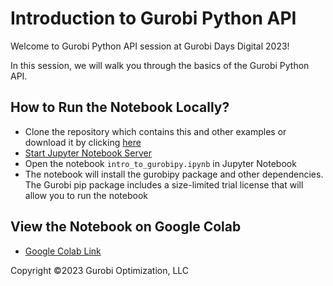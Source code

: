 # Introduction to Gurobi Python API
Welcome to Gurobi Python API session at Gurobi Days Digital 2023!

In this session, we will walk you through the basics of the Gurobi Python API.


## How to Run the Notebook Locally?
- Clone the repository which contains this and other examples or download it
by clicking [here](https://github.com/Gurobi/modeling-examples/archive/refs/heads/master.zip)
- [Start Jupyter Notebook Server](https://docs.jupyter.org/en/latest/running.html#id2)
- Open the notebook `intro_to_gurobipy.ipynb` in Jupyter Notebook
- The notebook will install the gurobipy package and other dependencies. The Gurobi
  pip package includes a size-limited trial license that will allow you to
  run the notebook

## View the Notebook on Google Colab
- [Google Colab Link](https://colab.research.google.com/github/Gurobi/modeling-examples/blob/master/gurobi_days_digital_2023/intro_to_gurobipy/intro_to_gurobipy_gcl.ipynb)

Copyright ©2023 Gurobi Optimization, LLC